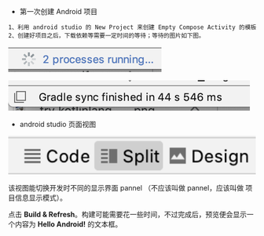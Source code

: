 
- 第一次创建 Android 项目

```tex
1、利用 android studio 的 New Project 来创建 Empty Compose Activity 的模板（左边栏要选择  Phone and Tablet （手机 和 平板））；
2、创建好项目之后，下载依赖等需要一定时间的等待；等待的图片如下图。
```

![processes](./processes.png)

![Gradle](./Gradle.png)

- android studio 页面视图

![split](./split.png)

该视图能切换开发时不同的显示界面 pannel （不应该叫做 pannel，应该叫做 项目信息显示模式）。

点击 **Build & Refresh**。构建可能需要花一些时间，不过完成后，预览便会显示一个内容为 **Hello Android!** 的文本框。



